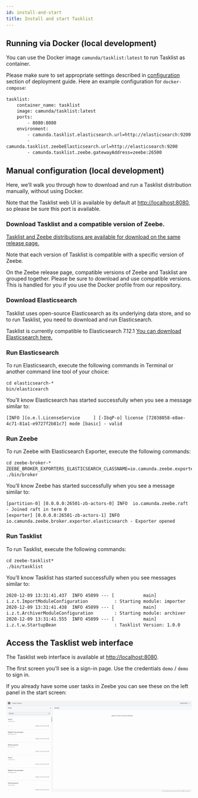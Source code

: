 ```yaml
---
id: install-and-start
title: Install and start Tasklist
---
```

## Running via Docker (local development)

You can use the Docker image `camunda/tasklist:latest` to run Tasklist as container.

Please make sure to set appropriate settings described in [configuration](../deployment/configuration) section of deployment guide.
Here an example configuration for `docker-compose`:
```
tasklist:
    container_name: tasklist
    image: camunda/tasklist:latest
    ports:
        - 8080:8080
    environment:
        - camunda.tasklist.elasticsearch.url=http://elasticsearch:9200
        - camunda.tasklist.zeebeElasticsearch.url=http://elasticsearch:9200
        - camunda.tasklist.zeebe.gatewayAddress=zeebe:26500
```
## Manual configuration (local development)

Here, we’ll walk you through how to download and run a Tasklist distribution manually, without using Docker.

Note that the Tasklist web UI is available by default at [http://localhost:8080](http://localhost:8080), so please be sure this port is available.

### Download Tasklist and a compatible version of Zeebe.

[Tasklist and Zeebe distributions are available for download on the same release page. ](https://github.com/camunda-cloud/zeebe/releases)

Note that each version of Tasklist is compatible with a specific version of Zeebe.

On the Zeebe release page, compatible versions of Zeebe and Tasklist are grouped together. Please be sure to download and use compatible versions. This is handled for you if you use the Docker profile from our repository.

### Download Elasticsearch

Tasklist uses open-source Elasticsearch as its underlying data store, and so to run Tasklist, you need to download and run Elasticsearch.

Tasklist is currently compatible to Elasticsearch 7.12.1 [You can download Elasticsearch here.](https://www.elastic.co/downloads/past-releases/elasticsearch-7-12-1)

### Run Elasticsearch

To run Elasticsearch, execute the following commands in Terminal or another command line tool of your choice:

```
cd elasticsearch-*
bin/elasticearch
```

You’ll know Elasticsearch has started successfully when you see a message similar to:

```
[INFO ][o.e.l.LicenseService     ] [-IbqP-o] license [72038058-e8ae-4c71-81a1-e9727f2b81c7] mode [basic] - valid
```

### Run Zeebe

To run Zeebe with Elasticsearch Exporter, execute the following commands:

```
cd zeebe-broker-*
ZEEBE_BROKER_EXPORTERS_ELASTICSEARCH_CLASSNAME=io.camunda.zeebe.exporter.ElasticsearchExporter ./bin/broker
```


You’ll know Zeebe has started successfully when you see a message similar to:


```
[partition-0] [0.0.0.0:26501-zb-actors-0] INFO  io.camunda.zeebe.raft - Joined raft in term 0
[exporter] [0.0.0.0:26501-zb-actors-1] INFO  io.camunda.zeebe.broker.exporter.elasticsearch - Exporter opened
```

### Run Tasklist

To run Tasklist, execute the following commands:

```
cd zeebe-tasklist*
./bin/tasklist
```

You’ll know Tasklist has started successfully when you see messages similar to:

```
2020-12-09 13:31:41.437  INFO 45899 --- [           main] i.z.t.ImportModuleConfiguration          : Starting module: importer
2020-12-09 13:31:41.438  INFO 45899 --- [           main] i.z.t.ArchiverModuleConfiguration        : Starting module: archiver
2020-12-09 13:31:41.555  INFO 45899 --- [           main] i.z.t.w.StartupBean                      : Tasklist Version: 1.0.0
```

## Access the Tasklist web interface

The Tasklist web interface is available at [http://localhost:8080](http://localhost:8080).

The first screen you'll see is a sign-in page. Use the credentials `demo` / `demo` to sign in.

If you already have some user tasks in Zeebe you can see these on the left panel in the start screen:

![tasklist-start-screen](../img/tasklist-start-screen_light.png)
